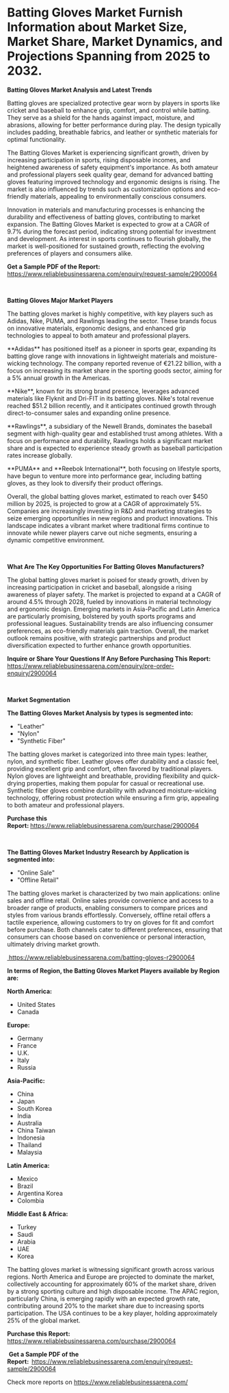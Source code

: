 <p><h1>Batting Gloves Market Furnish Information about Market Size, Market Share, Market Dynamics, and Projections Spanning from 2025 to 2032.</h1></p><p><strong>Batting Gloves Market Analysis and Latest Trends</strong></p>
<p><p>Batting gloves are specialized protective gear worn by players in sports like cricket and baseball to enhance grip, comfort, and control while batting. They serve as a shield for the hands against impact, moisture, and abrasions, allowing for better performance during play. The design typically includes padding, breathable fabrics, and leather or synthetic materials for optimal functionality.</p><p>The Batting Gloves Market is experiencing significant growth, driven by increasing participation in sports, rising disposable incomes, and heightened awareness of safety equipment's importance. As both amateur and professional players seek quality gear, demand for advanced batting gloves featuring improved technology and ergonomic designs is rising. The market is also influenced by trends such as customization options and eco-friendly materials, appealing to environmentally conscious consumers.</p><p>Innovation in materials and manufacturing processes is enhancing the durability and effectiveness of batting gloves, contributing to market expansion. The Batting Gloves Market is expected to grow at a CAGR of 9.7% during the forecast period, indicating strong potential for investment and development. As interest in sports continues to flourish globally, the market is well-positioned for sustained growth, reflecting the evolving preferences of players and consumers alike.</p></p>
<p><strong>Get a Sample PDF of the Report:&nbsp;</strong> <a href="https://www.reliablebusinessarena.com/enquiry/request-sample/2900064?utm_campaign=2992&utm_medium=2&utm_source=Github&utm_content=ia&utm_term=16032025&utm_id=batting-gloves">https://www.reliablebusinessarena.com/enquiry/request-sample/2900064</a></p>
<p>&nbsp;</p>
<p><strong>Batting Gloves Major Market Players</strong></p>
<p><p>The batting gloves market is highly competitive, with key players such as Adidas, Nike, PUMA, and Rawlings leading the sector. These brands focus on innovative materials, ergonomic designs, and enhanced grip technologies to appeal to both amateur and professional players.</p><p>**Adidas** has positioned itself as a pioneer in sports gear, expanding its batting glove range with innovations in lightweight materials and moisture-wicking technology. The company reported revenue of €21.22 billion, with a focus on increasing its market share in the sporting goods sector, aiming for a 5% annual growth in the Americas.</p><p>**Nike**, known for its strong brand presence, leverages advanced materials like Flyknit and Dri-FIT in its batting gloves. Nike's total revenue reached $51.2 billion recently, and it anticipates continued growth through direct-to-consumer sales and expanding online presence. </p><p>**Rawlings**, a subsidiary of the Newell Brands, dominates the baseball segment with high-quality gear and established trust among athletes. With a focus on performance and durability, Rawlings holds a significant market share and is expected to experience steady growth as baseball participation rates increase globally. </p><p>**PUMA** and **Reebok International**, both focusing on lifestyle sports, have begun to venture more into performance gear, including batting gloves, as they look to diversify their product offerings. </p><p>Overall, the global batting gloves market, estimated to reach over $450 million by 2025, is projected to grow at a CAGR of approximately 5%. Companies are increasingly investing in R&D and marketing strategies to seize emerging opportunities in new regions and product innovations. This landscape indicates a vibrant market where traditional firms continue to innovate while newer players carve out niche segments, ensuring a dynamic competitive environment.</p></p>
<p>&nbsp;</p>
<p><strong>What Are The Key Opportunities For Batting Gloves Manufacturers?</strong></p>
<p><p>The global batting gloves market is poised for steady growth, driven by increasing participation in cricket and baseball, alongside a rising awareness of player safety. The market is projected to expand at a CAGR of around 4.5% through 2028, fueled by innovations in material technology and ergonomic design. Emerging markets in Asia-Pacific and Latin America are particularly promising, bolstered by youth sports programs and professional leagues. Sustainability trends are also influencing consumer preferences, as eco-friendly materials gain traction. Overall, the market outlook remains positive, with strategic partnerships and product diversification expected to further enhance growth opportunities.</p></p>
<p><strong>Inquire or Share Your Questions If Any Before Purchasing This Report:</strong> <a href="https://www.reliablebusinessarena.com/enquiry/pre-order-enquiry/2900064?utm_campaign=2992&utm_medium=2&utm_source=Github&utm_content=ia&utm_term=16032025&utm_id=batting-gloves">https://www.reliablebusinessarena.com/enquiry/pre-order-enquiry/2900064</a></p>
<p>&nbsp;</p>
<p><strong>Market Segmentation</strong></p>
<p><strong>The Batting Gloves Market Analysis by types is segmented into:</strong></p>
<p><ul><li>"Leather"</li><li>"Nylon"</li><li>"Synthetic Fiber"</li></ul></p>
<p><p>The batting gloves market is categorized into three main types: leather, nylon, and synthetic fiber. Leather gloves offer durability and a classic feel, providing excellent grip and comfort, often favored by traditional players. Nylon gloves are lightweight and breathable, providing flexibility and quick-drying properties, making them popular for casual or recreational use. Synthetic fiber gloves combine durability with advanced moisture-wicking technology, offering robust protection while ensuring a firm grip, appealing to both amateur and professional players.</p></p>
<p><strong>Purchase this Report:&nbsp;</strong><a href="https://www.reliablebusinessarena.com/purchase/2900064?utm_campaign=2992&utm_medium=2&utm_source=Github&utm_content=ia&utm_term=16032025&utm_id=batting-gloves">https://www.reliablebusinessarena.com/purchase/2900064</a></p>
<p>&nbsp;</p>
<p><strong>The Batting Gloves Market Industry Research by Application is segmented into:</strong></p>
<p><ul><li>"Online Sale"</li><li>"Offline Retail"</li></ul></p>
<p><p>The batting gloves market is characterized by two main applications: online sales and offline retail. Online sales provide convenience and access to a broader range of products, enabling consumers to compare prices and styles from various brands effortlessly. Conversely, offline retail offers a tactile experience, allowing customers to try on gloves for fit and comfort before purchase. Both channels cater to different preferences, ensuring that consumers can choose based on convenience or personal interaction, ultimately driving market growth.</p></p>
<p><a href="https://www.reliablebusinessarena.com/batting-gloves-r2900064?utm_campaign=2992&utm_medium=2&utm_source=Github&utm_content=ia&utm_term=16032025&utm_id=batting-gloves">&nbsp;https://www.reliablebusinessarena.com/batting-gloves-r2900064</a></p>
<p><strong>In terms of Region, the Batting Gloves Market Players available by Region are:</strong></p>
<p>
    <p> <strong> North America: </strong>
        <ul>
            <li>United States</li>
            <li>Canada</li>
        </ul>
        </p> 
    <p> <strong> Europe: </strong>
        <ul>
            <li>Germany</li>
            <li>France</li>
            <li>U.K.</li>
            <li>Italy</li>
            <li>Russia</li>
        </ul>
        </p> 
    <p> <strong> Asia-Pacific: </strong>
        <ul>
            <li>China</li>
            <li>Japan</li>
            <li>South Korea</li>
            <li>India</li>
            <li>Australia</li>
            <li>China Taiwan</li>
            <li>Indonesia</li>
            <li>Thailand</li>
            <li>Malaysia</li>
        </ul>
        </p> 
    <p> <strong> Latin America: </strong>
        <ul>
            <li>Mexico</li>
            <li>Brazil</li>
            <li>Argentina Korea</li>
            <li>Colombia</li>
        </ul>
        </p> 
    <p> <strong> Middle East & Africa: </strong>
        <ul>
            <li>Turkey</li>
            <li>Saudi</li>
            <li>Arabia</li>
            <li>UAE</li>
            <li>Korea</li>
        </ul>
    </p>
    </p>
<p><p>The batting gloves market is witnessing significant growth across various regions. North America and Europe are projected to dominate the market, collectively accounting for approximately 60% of the market share, driven by a strong sporting culture and high disposable income. The APAC region, particularly China, is emerging rapidly with an expected growth rate, contributing around 20% to the market share due to increasing sports participation. The USA continues to be a key player, holding approximately 25% of the global market.</p></p>
<p><strong>Purchase this Report: </strong><a href="https://www.reliablebusinessarena.com/purchase/2900064?utm_campaign=2992&utm_medium=2&utm_source=Github&utm_content=ia&utm_term=16032025&utm_id=batting-gloves">https://www.reliablebusinessarena.com/purchase/2900064</a></p>
<p>&nbsp;<strong>Get a Sample PDF of the Report:&nbsp;&nbsp;</strong><a href="https://www.reliablebusinessarena.com/enquiry/request-sample/2900064?utm_campaign=2992&utm_medium=2&utm_source=Github&utm_content=ia&utm_term=16032025&utm_id=batting-gloves">https://www.reliablebusinessarena.com/enquiry/request-sample/2900064</a></p>
<p><strong></strong></p>
<p>Check more reports on <a href="https://www.reliablebusinessarena.com/?utm_campaign=2992&utm_medium=2&utm_source=Github&utm_content=ia&utm_term=16032025&utm_id=batting-gloves">https://www.reliablebusinessarena.com/</a></p>